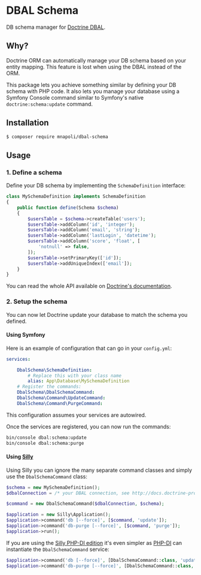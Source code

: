 # DBAL Schema

DB schema manager for [Doctrine DBAL](http://www.doctrine-project.org/projects/dbal.html).

## Why?

Doctrine ORM can automatically manage your DB schema based on your entity mapping. This feature is lost when using the DBAL instead of the ORM.

This package lets you achieve something similar by defining your DB schema with PHP code. It also lets you manage your database using a Symfony Console command similar to Symfony's native `doctrine:schema:update` command.

## Installation

```bash
$ composer require mnapoli/dbal-schema
```

## Usage

### 1. Define a schema

Define your DB schema by implementing the `SchemaDefinition` interface:

```php
class MySchemaDefinition implements SchemaDefinition
{
    public function define(Schema $schema)
    {
        $usersTable = $schema->createTable('users');
        $usersTable->addColumn('id', 'integer');
        $usersTable->addColumn('email', 'string');
        $usersTable->addColumn('lastLogin', 'datetime');
        $usersTable->addColumn('score', 'float', [
            'notnull' => false,
        ]);
        $usersTable->setPrimaryKey(['id']);
        $usersTable->addUniqueIndex(['email']);
    }
}
```

You can read the whole API available on [Doctrine's documentation](http://docs.doctrine-project.org/projects/doctrine-dbal/en/latest/reference/schema-representation.html).

### 2. Setup the schema

You can now let Doctrine update your database to match the schema you defined.

#### Using Symfony

Here is an example of configuration that can go in your `config.yml`:

```yaml
services:

    DbalSchema\SchemaDefinition:
        # Replace this with your class name
        alias: App\Database\MySchemaDefinition
    # Register the commands:
    DbalSchema\DbalSchemaCommand:
    DbalSchema\Command\UpdateCommand:
    DbalSchema\Command\PurgeCommand:
```

This configuration assumes your services are autowired.

Once the services are registered, you can now run the commands:

```bash
bin/console dbal:schema:update
bin/console dbal:schema:purge
```

#### Using [Silly](https://github.com/mnapoli/silly)

Using Silly you can ignore the many separate command classes and simply use the `DbalSchemaCommand` class:

```php
$schema = new MySchemaDefinition();
$dbalConnection = /* your DBAL connection, see http://docs.doctrine-project.org/projects/doctrine-dbal/en/latest/reference/configuration.html */

$command = new DbalSchemaCommand($dbalConnection, $schema);

$application = new Silly\Application();
$application->command('db [--force]', [$command, 'update']);
$application->command('db-purge [--force]', [$command, 'purge']);
$application->run();
```

If you are using the [Silly PHP-DI edition](https://github.com/mnapoli/silly/blob/master/docs/php-di.md) it's even simpler as [PHP-DI](http://php-di.org/) can instantiate the `DbalSchemaCommand` service:

```php
$application->command('db [--force]', [DbalSchemaCommand::class, 'update']);
$application->command('db-purge [--force]', [DbalSchemaCommand::class, 'purge']);
```
